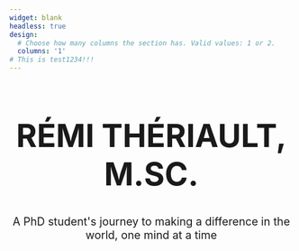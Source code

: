 ```yaml
---
widget: blank
headless: true
design:
  # Choose how many columns the section has. Valid values: 1 or 2.
  columns: '1'
# This is test1234!!!
---
```




<style>
#container h1, #container p   { text-align: center }
</style>

<div id="container">
<h1 style="font-size: 4em"> RÉMI THÉRIAULT, M.SC. </h1>
<p style="font-size: 1.4em">
A PhD student's journey to making a difference in the world, one mind at a time</p>
</div>